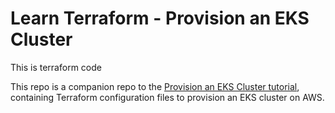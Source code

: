 # Learn Terraform - Provision an EKS Cluster
This is terraform code

This repo is a companion repo to the [Provision an EKS Cluster tutorial](https://developer.hashicorp.com/terraform/tutorials/kubernetes/eks), containing
Terraform configuration files to provision an EKS cluster on AWS.
